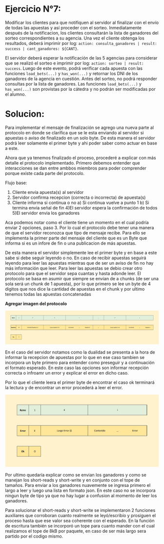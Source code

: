 # Ejercicio N°7:
Modificar los clientes para que notifiquen al servidor al finalizar con el envío de todas las apuestas y así proceder con el sorteo.
Inmediatamente después de la notificacion, los clientes consultarán la lista de ganadores del sorteo correspondientes a su agencia.
Una vez el cliente obtenga los resultados, deberá imprimir por log: `action: consulta_ganadores | result: success | cant_ganadores: ${CANT}`.

El servidor deberá esperar la notificación de las 5 agencias para considerar que se realizó el sorteo e imprimir por log: `action: sorteo | result: success`.
Luego de este evento, podrá verificar cada apuesta con las funciones `load_bets(...)` y `has_won(...)` y retornar los DNI de los ganadores de la agencia en cuestión. Antes del sorteo, no podrá responder consultas por la lista de ganadores.
Las funciones `load_bets(...)` y `has_won(...)` son provistas por la cátedra y no podrán ser modificadas por el alumno.

# Solucion:

Para implementar el mensaje de finalización se agrego una nueva parte al protocolo en donde se clarifica que se le esta enviando al servidor si apuestas o aviso de finalizado en un solo byte. De esta manera el servidor podrá leer solamente el primer byte y ahi poder saber como actuar en base a este.

Ahora que ya tenemos finalizado el proceso, procederé a explicar con más detalle el protocolo implementado. Primero debemos entender que interacciones se dan entre ambbos miembros para poder comprender porque existe cada parte del protocolo.

Flujo base:

1) Cliente envia apuesta(s) al servidor
2) Servidor confirma recepcion (correcta o incorrecta) de apuesta(s)
3) Cliente informa si continua o no
  a) Si continua vuelve a punto 1
  b) Si termina envia señal de fin
4)El servidor espera la confirmación de todos
5)El servidor envia los ganadores

Aca podemos notar como el cliente tiene un momento en el cual podría enviar 2 opciones, paso 3. Por lo cual el protocolo debe tener una manera de que el servidor reconozca que tipo de mensaje recibe. Para ello se implementa la primer parte del mensaje del cliente que es un Byte que informa si es un infore de fin o una publicacion de más apuestas.

De esta manera el servidor simplemente lee el primer byte y en base a este sabe si debe seguir leyendo o no. En caso de recibir apuestas seguirá leyendo para leer las apuestas mientras que de ser un aviso de fin no hay más información que leer. Para leer las apuestas se debio crear otro protocolo para que el servidor sepa cuantas y hasta adonde leer. El protocolo se basa en asumir que siempre se envian de a chunks (de ser una sola será un chunk de 1 apuesta), por lo que primero se lee un byte de 4 digitos que nos dice la cantidad de apuestas en el chunk y por ultimo tenemos todas las apuestas concatenadas

**Agregar imagen del protocolo**

![Protocolo Cliente](https://github.com/niragui/tp0-base/blob/Ej-7/Protocolo%20Cliente.jpg)

En el caso del servidor notamos como la dualidad se presenta a la hora de informar la recepcion de apuestas por lo que en ese caso tambien se incorpora un byte primero para entender como preseguir y a continuación el formato esperado. En este caso las opciones son informar recepción correcta o infroamr un error y explicar el error en dicho caso.

Por lo que el cliente leera el primer byte de encontrar el caso ok terminará la lectura y de encontrar un error procederá a leer el error.

![Protocolo Servidor](https://github.com/niragui/tp0-base/blob/Ej-7/Protocolo%20Servidor.jpg)

Por ultimo quedaría explicar como se envian los ganadores y como se manejan los short-reads y short-write y en conjunto con el tope de tamaños. Para enviar a los ganadores nuavemente se ingresa primero el largo a leer y luego una lista en formato json. En este caso no se incorpora ningun byte de tipo ya que no hay lugar a confusion al momento de leer los ganadores. 

Para solucionar el short-reads y short-write se implementaron 2 funciones auxiliares que corroboran cuanto realmente se leyó/escribío y prosiguen el proceso hasta que ese valor sea coherente con el esperado. En la función de escritura también se incorporó un tope para cuanto mander con el cual realizamos el tope de 8kB por paquete, en caso de ser más largo sera partido por el codigo mismo.

